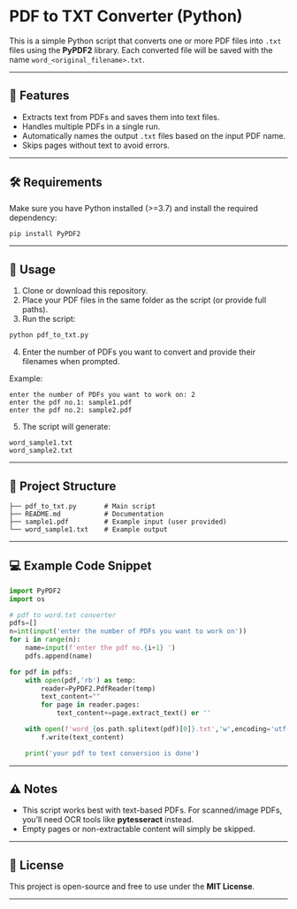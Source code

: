 # PDF to TXT Converter (Python)

This is a simple Python script that converts one or more PDF files into `.txt` files using the **PyPDF2** library. Each converted file will be saved with the name `word_<original_filename>.txt`.

---

## 📌 Features

* Extracts text from PDFs and saves them into text files.
* Handles multiple PDFs in a single run.
* Automatically names the output `.txt` files based on the input PDF name.
* Skips pages without text to avoid errors.

---

## 🛠️ Requirements

Make sure you have Python installed (>=3.7) and install the required dependency:

```bash
pip install PyPDF2
```

---

## 🚀 Usage

1. Clone or download this repository.
2. Place your PDF files in the same folder as the script (or provide full paths).
3. Run the script:

```bash
python pdf_to_txt.py
```

4. Enter the number of PDFs you want to convert and provide their filenames when prompted.

Example:

```
enter the number of PDFs you want to work on: 2
enter the pdf no.1: sample1.pdf
enter the pdf no.2: sample2.pdf
```

5. The script will generate:

```
word_sample1.txt
word_sample2.txt
```

---

## 📂 Project Structure

```
├── pdf_to_txt.py       # Main script
├── README.md           # Documentation
├── sample1.pdf         # Example input (user provided)
└── word_sample1.txt    # Example output
```

---

## 💻 Example Code Snippet

```python
import PyPDF2 
import os

# pdf to word.txt converter
pdfs=[]
n=int(input('enter the number of PDFs you want to work on'))
for i in range(n):
    name=input(f'enter the pdf no.{i+1} ')
    pdfs.append(name)

for pdf in pdfs:
    with open(pdf,'rb') as temp:
        reader=PyPDF2.PdfReader(temp)
        text_content=""
        for page in reader.pages:
            text_content+=page.extract_text() or '' 

    with open(f'word_{os.path.splitext(pdf)[0]}.txt','w',encoding='utf-8') as f:
        f.write(text_content)

    print('your pdf to text conversion is done')
```

---

## ⚠️ Notes

* This script works best with text-based PDFs. For scanned/image PDFs, you’ll need OCR tools like **pytesseract** instead.
* Empty pages or non-extractable content will simply be skipped.

---

## 📜 License

This project is open-source and free to use under the **MIT License**.

---


